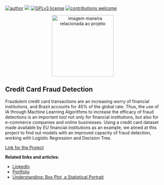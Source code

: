 [![author](https://img.shields.io/badge/author-rmilani-red.svg)](https://www.linkedin.com/in/rita-de-cassia-m-59ab7451/) [![](https://img.shields.io/badge/python-3.7+-blue.svg)](https://www.python.org/downloads/release/python-365/) [![GPLv3 license](https://img.shields.io/badge/License-GPLv3-blue.svg)](http://perso.crans.org/besson/LICENSE.html) [![contributions welcome](https://img.shields.io/badge/contributions-welcome-brightgreen.svg?style=flat)](https://github.com/rafaelnduarte/portfolio/issues)

<p align="center">
  <img src="https://media.istockphoto.com/photos/fraud-alert-concept-with-security-lock-on-fake-credit-cards-picture-id1307675090?s=612x612" alt="imagem maneira relacionada ao projeto"height=200px >
</p>


## Credit Card Fraud Detection
Fraudulent credit card transactions are an increasing worry of financial institutions, and Brazil accounts for 45% of the global rate. Thus, the use of IA through Machine Learning Algorithms to increase the efficacy of fraud detections is an important tool not only for financial institutions, but also for e-commerce companies and online businesses. Using a credit card dataset made available by EU financial institutions as an example, we aimed at this project to find out models with an improved capacity of fraud detection, working with Logistic Regression and Decision Tree.

[Link for the Project](https://github.com/rita-milani/Credit_Card_Fraud_Detection/blob/main/Credit_Card_Fraud_Detection.ipynb)

**Related links and articles:**
* [LinkedIn](https://www.linkedin.com/in/rita-de-cassia-m-59ab7451/)
* [Portfolio](https://github.com/rita-milani?tab=repositories)
* [Understanding: Box Plot, a Statistical Portrait](https://medium.com/@rita.milani/understanding-box-plot-a-statistical-portrait-2181fdf01842)
